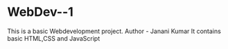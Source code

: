# WebDev--1
This is a basic Webdevelopment project.
Author - Janani Kumar
It contains basic HTML,CSS and JavaScript
